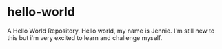 # hello-world
A Hello World Repository.
Hello world, my name is Jennie. I'm still new to this but i'm very excited to learn and challenge myself.
